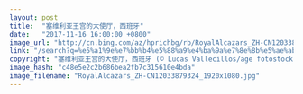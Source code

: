 ```yaml
---
layout: post
title:  "塞维利亚王宫的大使厅，西班牙"
date:   "2017-11-16 16:00:00 +0800"
image_url: "http://cn.bing.com/az/hprichbg/rb/RoyalAlcazars_ZH-CN12033879324_1920x1080.jpg"
link: "/search?q=%e5%a1%9e%e7%bb%b4%e5%88%a9%e4%ba%9a%e7%8e%8b%e5%ae%ab&form=hpcapt&mkt=zh-cn"
copyright: "塞维利亚王宫的大使厅，西班牙 (© Lucas Vallecillos/age fotostock)"
image_hash: "c48e5e2c2b686bea2fb7c315610e4bda"
image_filename: "RoyalAlcazars_ZH-CN12033879324_1920x1080.jpg"
---
```

